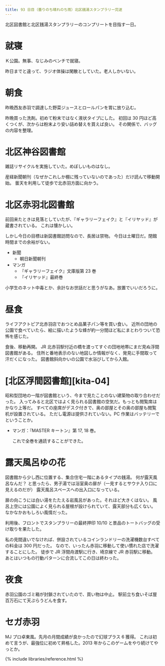 ```yaml
---
title: 93 日目（曇りのち晴れのち雨）北区銭湯スタンプラリー完遂
---
```


北区図書館と北区銭湯スタンプラリーのコンプリートを目指す一日。

# 就寝

Ｋ公園。無事、なじみのベンチで就寝。

昨日までと違って、ラジオ体操は閑散としていた。老人しかいない。

# 朝食

昨晩西友赤羽で調達した野菜ジュースとロールパンを胃に放り込む。

昨晩買った洗剤。初めて粉末ではなく液状タイプにした。
初回は 30 円ほど高くつくが、次からは粉末より安い詰め替えを買えば良い。
その関係で、バッグの内容を整理。

# 北区神谷図書館

雑誌リサイクルを実施していた。めぼしいものはなし。

産経新聞朝刊（なぜかこれしか棚に残っていないのであった）だけ読んで移動開始。
曇天を利用して徒歩で北赤羽方面に向かう。

# 北区赤羽北図書館

前回来たときは見落としていたが、『ギャラリーフェイク』と『イリヤッド』が蔵書されている。
これは懐かしい。

しかし今日の目標は新図書館訪問なので、長居は禁物。
今日は土曜日だ。閉館時間までの余裕がない。

* 新聞
  * 朝日新聞朝刊
* マンガ
  * 『ギャラリーフェイク』文庫版第 23 巻
  * 『イリヤッド』最終巻

小学生のネット中毒とか、余計なお世話だと思うがなあ。放置でいいだろうに。

# 昼食

ライフアクトピア北赤羽店でおつとめ品菓子パン等を買い食い。
近所の団地の公園で食べていたら、絵に描いたような蜂が約一分間ほど私にまとわりついて恐怖を感じた。

食後、移動再開。
JR 北赤羽駅付近の橋を渡ってすぐの団地地帯にまだ見ぬ浮間図書館がある。
住所と番地表示のない地図しか情報がなく、発見に手間取って汗だくになった。
図書館斜向かいの公園で水浴びしてから入館。

# [北区浮間図書館][kita-04]

昭和型団地の一階が図書館という、今まで見たことのない建築物の取り合わせだった。
入ってみると北区ではよく見られる図書館の空気だ。もっとも閲覧席はかなり上等だ。
すべての座席がデスク付きで、奥の部屋とその奥の部屋も閲覧机が設置されている。
ただし電源は提供されていない。PC 作業はバッテリーでということか。

* マンガ：『MASTER キートン』第 17, 18 巻。

  これで全巻を通読することができた。

# 露天風呂ゆの花

図書館から少し西に位置する、集合住宅一階にあるタイプの銭湯。
何が露天風呂なんだ？ と思ったら、男子湯では浴室奥の扉が（一見するとサウナ入り口に見えるのだが）
露天風呂スペースへの出入口になっている。

扉の向こうには白い湯をたたえる岩風呂があった。それほど大きくはない。
風呂上空には公園によく見られる屋根が設けられていて、露天部分も広くない。
なかなかおもしろい風情だった。

利用後、フロントでスタンプラリーの最終押印 10/10 と景品のトートバッグの受け取りを果たした。

私の見間違いでなければ、併設されているコインランドリーの洗濯機数台すべての料金は 300 円だった。
なので、いったん赤羽に移動して使い慣れた店で洗濯することにした。
徒歩で JR 浮間舟渡駅に行き、埼京線で JR 赤羽駅に移動。
あとはいつもの行動パターンに合流してこの日は終わった。

# 夜食

赤羽公園のゴミ箱が封鎖されていたので、買い物は中止。
駅前立ち食いそば屋百万石にて天ぷらうどんを食す。

# セガ赤羽

MJ プロ卓東風。先月の月間成績が良かったので幻球プラス 6 獲得。
これは初めて言うが、最強位に初めて昇格した。2013 年からこのゲームをやり続けてやっとか。

{% include libraries/reference.html %}
